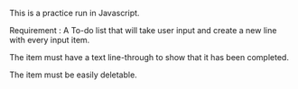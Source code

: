 This is a practice run in Javascript. 

Requirement : A To-do list that will take user input and create a new line with every input item. 

The item must have a text line-through to show that it has been completed. 

The item must be easily deletable. 